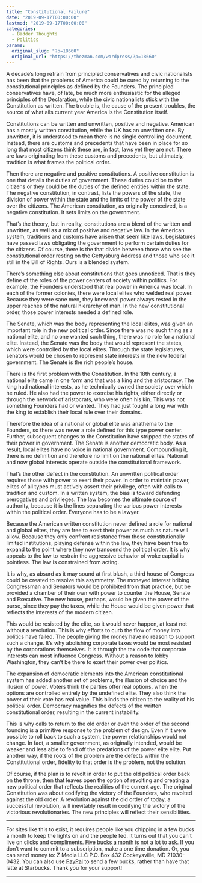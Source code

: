 ```yaml
---
title: "Constitutional Failure"
date: "2019-09-17T00:00:00"
lastmod: "2019-09-17T00:00:00"
categories:
  - Badder Thoughts
  - Politics
params:
  original_slug: "?p=18660"
  original_url: "https://thezman.com/wordpress/?p=18660"
---
```


A decade’s long refrain from principled conservatives and civic
nationalists has been that the problems of America could be cured by
returning to the constitutional principles as defined by the Founders.
The principled conservatives have, of late, be much more enthusiastic
for the alleged principles of the Declaration, while the civic
nationalists stick with the Constitution as written. The trouble is, the
cause of the present troubles, the source of what ails current year
America is the Constitution itself.

Constitutions can be written and unwritten, positive and negative.
American has a mostly written constitution, while the UK has an
unwritten one. By unwritten, it is understood to mean there is no single
controlling document. Instead, there are customs and precedents that
have been in place for so long that most citizens think these are, in
fact, laws yet they are not. There are laws originating from these
customs and precedents, but ultimately, tradition is what frames the
political order.

Then there are negative and positive constitutions. A positive
constitution is one that details the duties of government. These duties
could be to the citizens or they could be the duties of the defined
entities within the state. The negative constitution, in contrast, lists
the powers of the state, the division of power within the state and the
limits of the power of the state over the citizens. The American
constitution, as originally conceived, is a negative constitution. It
sets limits on the government.

That’s the theory, but in reality, constitutions are a blend of the
written and unwritten, as well as a mix of positive and negative law. In
the American system, traditions and customs have arisen that seem like
laws. Legislatures have passed laws obligating the government to perform
certain duties for the citizens. Of course, there is the that divide
between those who see the constitutional order resting on the Gettysburg
Address and those who see it still in the Bill of Rights. Ours is a
blended system.

There’s something else about constitutions that goes unnoticed. That is
they define of the roles of the power centers of society within
politics. For example, the Founders understood that real power in
America was local. In each of the former colonies, there were local
elites who welded real power. Because they were sane men, they knew real
power always rested in the upper reaches of the natural hierarchy of
man. In the new constitutional order, those power interests needed a
defined role.

The Senate, which was the body representing the local elites, was given
an important role in the new political order. Since there was no such
thing as a national elite, and no one wanted such thing, there was no
role for a national elite. Instead, the Senate was the body that would
represent the states, which were controlled by the local elites. Through
the state legislatures, senators would be chosen to represent state
interests in the new federal government. The Senate is the rich people’s
house.

There is the first problem with the Constitution. In the 18th century, a
national elite came in one form and that was a king and the aristocracy.
The king had national interests, as he technically owned the society
over which he ruled. He also had the power to exercise his rights,
either directly or through the network of aristocrats, who were often
his kin. This was not something Founders had or wanted. They had just
fought a long war with the king to establish their local rule over their
domains.

Therefore the idea of a national or global elite was anathema to the
Founders, so there was never a role defined for this type power center.
Further, subsequent changes to the Constitution have stripped the states
of their power in government. The Senate is another democratic body. As
a result, local elites have no voice in national government. Compounding
it, there is no definition and therefore no limit on the national
elites. National and now global interests operate outside the
constitutional framework.

That’s the other defect in the constitution. An unwritten political
order requires those with power to exert their power. In order to
maintain power, elites of all types must actively assert their
privilege, often with calls to tradition and custom. In a written
system, the bias is toward defending prerogatives and privileges. The
law becomes the ultimate source of authority, because it is the lines
separating the various power interests within the political order.
Everyone has to be a lawyer.

Because the American written constitution never defined a role for
national and global elites, they are free to exert their power as much
as nature will allow. Because they only confront resistance from those
constitutionally limited institutions, playing defense within the law,
they have been free to expand to the point where they now transcend the
political order. It is why appeals to the law to restrain the aggressive
behavior of woke capital is pointless. The law is constrained from
acting.

It is why, as absurd as it may sound at first blush, a third house of
Congress could be created to resolve this asymmetry. The moneyed
interest bribing Congressman and Senators would be prohibited from that
practice, but be provided a chamber of their own with power to counter
the House, Senate and Executive. The new house, perhaps, would be given
the power of the purse, since they pay the taxes, while the House would
be given power that reflects the interests of the modern citizen.

This would be resisted by the elite, so it would never happen, at least
not without a revolution. This is why efforts to curb the flow of money
into politics have failed. The people giving the money have no reason to
support such a change. It’s why abolishing corporate taxes would be most
resisted by the corporations themselves. It is through the tax code that
corporate interests can most influence Congress. Without a reason to
lobby Washington, they can’t be there to exert their power over
politics.

The expansion of democratic elements into the American constitutional
system has added another set of problems, the illusion of choice and the
illusion of power. Voters think the parties offer real options, when the
options are controlled entirely by the undefined elite. They also think
the power of their vote has real value. This blinds the citizen to the
reality of his political order. Democracy magnifies the defects of the
written constitutional order, resulting in the current instability.

This is why calls to return to the old order or even the order of the
second founding is a primitive response to the problem of design. Even
if it were possible to roll back to such a system, the power
relationships would not change. In fact, a smaller government, as
originally intended, would be weaker and less able to fend off the
predations of the power elite elite. Put another way, if the roots of
the problem are the defects within the Constitutional order, fidelity to
that order is the problem, not the solution.

Of course, if the plan is to revolt in order to put the old political
order back on the throne, then that leaves open the option of revolting
and creating a new political order that reflects the realities of the
current age. The original Constitution was about codifying the victory
of the Founders, who revolted against the old order. A revolution
against the old order of today, a successful revolution, will inevitably
result in codifying the victory of the victorious revolutionaries. The
new principles will reflect their sensibilities.

------------------------------------------------------------------------

For sites like this to exist, it requires people like you chipping in a
few bucks a month to keep the lights on and the people fed. It turns out
that you can’t live on clicks and compliments.
<a href="https://www.subscribestar.com/the-z-blog"
rel="noopener noreferrer" target="_blank">Five bucks a month</a> is not
a lot to ask. If you don’t want to commit to a subscription, make a one
time donation. Or, you can send money to: Z Media LLC P.O. Box 432
Cockeysville, MD 21030-0432. You can also use <a
href="https://www.paypal.com/cgi-bin/webscr?cmd=_s-xclick&amp;hosted_button_id=UDAS2Q8JYA6CN&amp;source=url"
rel="noopener noreferrer" target="_blank">PayPal</a> to send a few
bucks, rather than have that latte at Starbucks. Thank you for your
support!

------------------------------------------------------------------------
